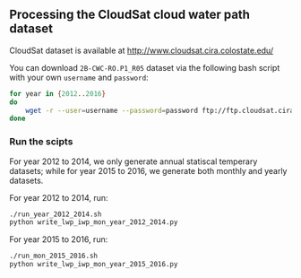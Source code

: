 ## Processing the CloudSat cloud water path dataset

CloudSat dataset is available at http://www.cloudsat.cira.colostate.edu/

You can download `2B-CWC-RO.P1_R05` dataset via the following bash script with your own `username` and `password`:
```bash
for year in {2012..2016}
do
    wget -r --user=username --password=password ftp://ftp.cloudsat.cira.colostate.edu//2B-CWC-RO.P1_R05/$year
done
```

### Run the scipts

For year 2012 to 2014, we only generate annual statiscal temperary datasets; while for year 2015 to 2016, we generate both monthly and yearly datasets.

For year 2012 to 2014, run:
```bash
./run_year_2012_2014.sh
python write_lwp_iwp_mon_year_2012_2014.py
```

For year 2015 to 2016, run:
```bash
./run_mon_2015_2016.sh
python write_lwp_iwp_mon_year_2015_2016.py
```

